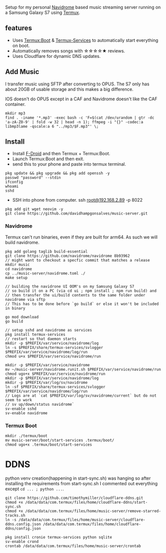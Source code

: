 Setup for my personal [Navidrome](https://github.com/navidrome/navidrome) based music streaming server running on a Samsung Galaxy S7 using [Termux](https://termux.dev/en/). 

## features
* Uses [Termux:Boot](https://wiki.termux.com/wiki/Termux:Boot) & [Termux-Services](https://wiki.termux.com/wiki/Termux-services) to automatically start everything on boot.
* Automatically removes songs with ☆☆☆☆★ reviews.
* Uses Cloudflare for dynamic DNS updates.

## Add Music
I transfer music using SFTP after converting to OPUS. The S7 only has about 20GB of usable storage and this makes a big difference.

IOS doesn't do OPUS except in a CAF and Navidrome doesn't like the CAF container.
```
mkdir mp3
find . -iname '*.mp3' -exec bash -c 'F=$(cat /dev/urandom | gtr -dc 'a-zA-Z0-9' | fold -w 32 | head -n 1); ffmpeg -i "{}" -codec:a libmp3lame -qscale:a 6 "../mp3/$F.mp3"' \;
```

## Install
* Install [F-Droid](https://f-droid.org/en/) and then Termux + Termux:Boot.
* Launch Termux:Boot and then exit.
* send this to your phone and paste into termux terminal.
```
pkg update && pkg upgrade && pkg add openssh -y
passwd "password" --stdin
ifconfig
whoami
sshd
```
* SSH into phone from computer.
ssh root@192.168.2.89 -p 8022
```
pkg add git wget neovim -y
git clone https://github.com/davidhampgonsalves/music-server.git
```

### Navidrome
Termux can't run binaries, even if they are built for arm64. As such we will build navidrome.
```
pkg add golang taglib build-essential
git clone https://github.com/navidrome/navidrome 8b93962 
// might want to checkout a specfic commit that matches a release
mkdir music
cd navidrome
cp ../music-server/navidrome.toml ./
make setup

// building the navidrone UI OOM's on my Samsung Galaxy S7
// so build it on a PC (via cd ui ; npm install ; npm run build) and 
// then transfer the ui/build contents to the same folder under navidrome via sftp
// This has to be done before `go build` or else it won't be included in binary

go mod download
go build

// setup sshd and navidrome as services
pkg install termux-services
// restart so that daemon starts
mkdir -p $PREFIX/var/service/navidrome/log
ln -s $PREFIX/share/termux-services/svlogger $PREFIX/var/service/navidrome/log/run
chmod u+x $PREFIX/var/service/navidrome/run

mkdir -p $PREFIX/var/service/navidrome
mv ~/music-server/navidrome.runit.sh $PREFIX/var/service/navidrome/run
chmod ugo+x $PREFIX/var/service/navidrome/run
mkdir -p $PREFIX/var/service/navidrome/log
mkdir -p $PREFIX/var/log/sv/navidrome
ln -sf $PREFIX/share/termux-services/svlogger $PREFIX/var/service/navidrome/log/run
// Logs are at `cat $PREFIX/var/log/sv/navidrome/current` but do not seem to work
// sv up/down/status navidrome`
sv-enable sshd
sv-enable navidrome
```

### Termux Boot
```
mkdir ./termux/boot
mv music-server/boot/start-services .termux/boot/
chmod ugo+x .termux/boot/start-services
```

# DDNS
python venv creation(happening in start-sync.sh) was hanging so after installing the requirements from start-sync.sh I commented out everything except `cd ... ; python ...`.
```
git clone https://github.com/timothymiller/cloudflare-ddns.git
chmod +x /data/data/com.termux/files/home/cloudflare-ddns/start-sync.sh
chmod +x /data/data/com.termux/files/home/music-server/remove-starred-tracks.sh
ln -s /data/data/com.termux/files/home/music-server/cloudflare-ddns.config.json /data/data/com.termux/files/home/cloudflare-ddns/config.json

pkg install cronie termux-services python sqlite
sv-enable crond
crontab /data/data/com.termux/files/home/music-server/crontab
```